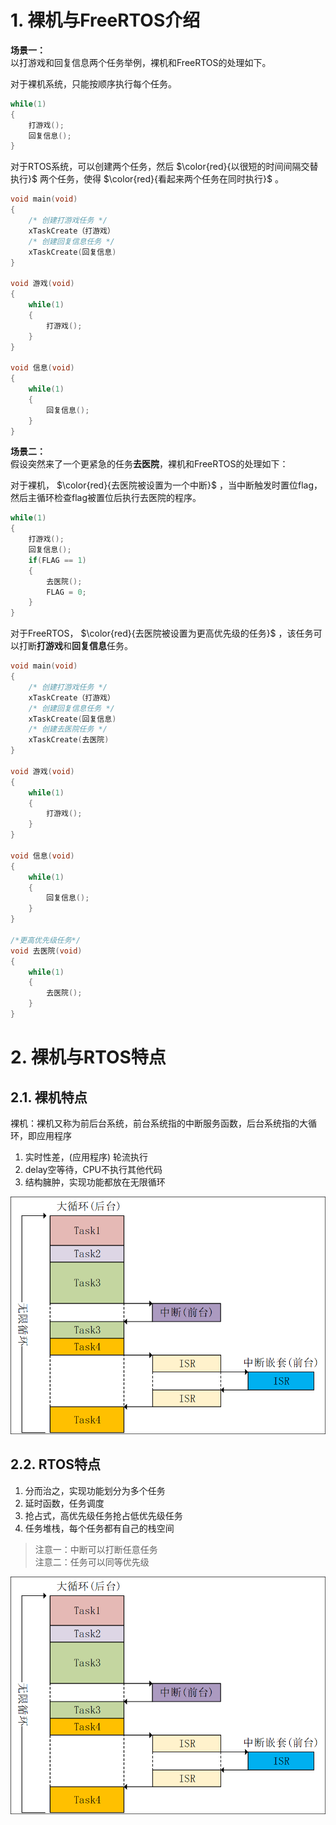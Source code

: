 # 1. 裸机与FreeRTOS介绍

**场景一：**  
以打游戏和回复信息两个任务举例，裸机和FreeRTOS的处理如下。  

对于裸机系统，只能按顺序执行每个任务。

```cpp
while(1) 
{ 
    打游戏();
    回复信息(); 
}

```

对于RTOS系统，可以创建两个任务，然后 $\color{red}{以很短的时间间隔交替执行}$ 两个任务，使得 $\color{red}{看起来两个任务在同时执行}$ 。

```cpp
void main(void) 
{ 
    /* 创建打游戏任务 */
    xTaskCreate（打游戏）
    /* 创建回复信息任务 */
    xTaskCreate(回复信息)
}

void 游戏(void) 
{ 
    while(1) 
    { 
        打游戏();
    }
}

void 信息(void) 
{ 
    while(1) 
    { 
        回复信息();
    }
}

```

**场景二：**  
假设突然来了一个更紧急的任务**去医院**，裸机和FreeRTOS的处理如下：  

对于裸机， $\color{red}{去医院被设置为一个中断}$ ，当中断触发时置位flag，然后主循环检查flag被置位后执行去医院的程序。  

```cpp
while(1) 
{ 
    打游戏();
    回复信息(); 
    if(FLAG == 1)
    {
        去医院();
        FLAG = 0;
    }
}

```

对于FreeRTOS， $\color{red}{去医院被设置为更高优先级的任务}$ ，该任务可以打断**打游戏**和**回复信息**任务。  

```cpp
void main(void) 
{ 
    /* 创建打游戏任务 */
    xTaskCreate（打游戏）
    /* 创建回复信息任务 */
    xTaskCreate(回复信息)
    /* 创建去医院任务 */ 
    xTaskCreate(去医院)
}

void 游戏(void) 
{ 
    while(1) 
    { 
        打游戏();
    }
}

void 信息(void) 
{ 
    while(1) 
    { 
        回复信息();
    }
}

/*更高优先级任务*/
void 去医院(void) 
{ 
    while(1) 
    { 
        去医院();
    }
}

```

# 2. 裸机与RTOS特点
## 2.1. 裸机特点

裸机：裸机又称为前后台系统，前台系统指的中断服务函数，后台系统指的大循环，即应用程序  

1. 实时性差，(应用程序) 轮流执行
2. delay空等待，CPU不执行其他代码
3. 结构臃肿，实现功能都放在无限循环

<div><img src = "./images/裸机特点.png"></div>

## 2.2. RTOS特点

1. 分而治之，实现功能划分为多个任务
2. 延时函数，任务调度
3. 抢占式，高优先级任务抢占低优先级任务
4. 任务堆栈，每个任务都有自己的栈空间

>注意一：中断可以打断任意任务  
>注意二：任务可以同等优先级  

<div><img src = "./images/裸机特点.png"></div>
